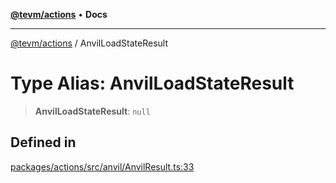 [**@tevm/actions**](../README.md) • **Docs**

***

[@tevm/actions](../globals.md) / AnvilLoadStateResult

# Type Alias: AnvilLoadStateResult

> **AnvilLoadStateResult**: `null`

## Defined in

[packages/actions/src/anvil/AnvilResult.ts:33](https://github.com/qbzzt/tevm-monorepo/blob/main/packages/actions/src/anvil/AnvilResult.ts#L33)
